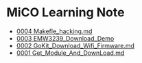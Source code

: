 # MiCO Learning Note

* [0004 Makefle_hacking.md](Makefle_hacking.md)
* [0003 EMW3239_Download_Demo](EMW3239_Download_Demo.md)
* [0002 GoKit_Download_Wifi_Firmware.md](GoKit_Download_Wifi_Firmware.md)
* [0001 Get_Module_And_DownLoad.md](Get_Module_And_DownLoad.md)
